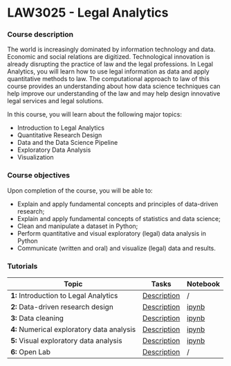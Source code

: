 # LAW3025 - Legal Analytics

### Course description

The world is increasingly dominated by information technology and data. Economic and social relations are digitized. Technological innovation is already disrupting the practice of law and the legal professions. In Legal Analytics, you will learn how to use legal information as data and apply quantitative methods to law. The computational approach to law of this course provides an understanding about how data science techniques can help improve our understanding of the law and may help design innovative legal services and legal solutions.

In this course, you will learn about the following major topics:

* Introduction to Legal Analytics
* Quantitative Research Design
* Data and the Data Science Pipeline
* Exploratory Data Analysis
* Visualization

### Course objectives

Upon completion of the course, you will be able to:

* Explain and apply fundamental concepts and principles of data-driven research;
* Explain and apply fundamental concepts of statistics and data science;
* Clean and manipulate a dataset in Python;
* Perform quantitative and visual exploratory (legal) data analysis in Python
* Communicate (written and oral) and visualize (legal) data and results.

### Tutorials

| Topic                                     | Tasks                              | Notebook                           |
|-------------------------------------------|------------------------------------|------------------------------------|
| **1:** Introduction to Legal Analytics    | [Description](tasks/tutorial1.md)  | /                                  |
| **2:** Data-driven research design        | [Description](tasks/tutorial2.md)  | [ipynb](notebooks/tutorial2.ipynb)                                |
| **3:** Data cleaning                      | [Description](tasks/tutorial3.md)  | [ipynb](notebooks/tutorial3.ipynb) |
| **4:** Numerical exploratory data analysis| [Description](tasks/tutorial4.md)  | [ipynb](notebooks/tutorial4.ipynb) |
| **5:** Visual exploratory data analysis   | [Description](tasks/tutorial5.md)  | [ipynb](notebooks/tutorial5.ipynb) |
| **6:** Open Lab                           | [Description](tasks/tutorial6.md)  | /                                  |
